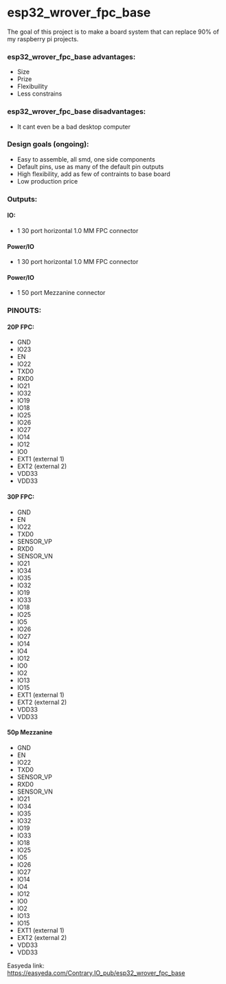 # esp32_wrover_fpc_base
The goal of this project is to make a board system that can replace 90% of my raspberry pi projects.

### esp32_wrover_fpc_base advantages:

* Size
* Prize
* Flexibuility
* Less constrains

### esp32_wrover_fpc_base disadvantages:
* It cant even be a bad desktop computer

### Design goals (ongoing):
* Easy to assemble, all smd, one side components
* Default pins, use as many of the default pin outputs
* High flexibility, add as few of contraints to base board
* Low production price

### Outputs:

#### IO:
* 1 30 port horizontal 1.0 MM FPC connector
#### Power/IO
* 1 30 port horizontal 1.0 MM FPC connector
#### Power/IO
* 1 50 port Mezzanine connector
 
### PINOUTS:
#### 20P FPC:
* GND
* IO23
* EN
* IO22
* TXD0
* RXD0
* IO21
* IO32
* IO19
* IO18
* IO25
* IO26
* IO27
* IO14
* IO12
* IO0
* EXT1 (external 1)
* EXT2 (external 2)
* VDD33
* VDD33

#### 30P FPC:
* GND
* EN
* IO22
* TXD0
* SENSOR_VP
* RXD0
* SENSOR_VN
* IO21
* IO34
* IO35
* IO32
* IO19
* IO33
* IO18
* IO25
* IO5
* IO26
* IO27
* IO14
* IO4
* IO12
* IO0
* IO2
* IO13
* IO15
* EXT1 (external 1)
* EXT2 (external 2)
* VDD33
* VDD33

#### 50p Mezzanine
* GND
* EN
* IO22
* TXD0
* SENSOR_VP
* RXD0
* SENSOR_VN
* IO21
* IO34
* IO35
* IO32
* IO19
* IO33
* IO18
* IO25
* IO5
* IO26
* IO27
* IO14
* IO4
* IO12
* IO0
* IO2
* IO13
* IO15
* EXT1 (external 1)
* EXT2 (external 2)
* VDD33
* VDD33

Easyeda link:
https://easyeda.com/Contrary.IO_pub/esp32_wrover_fpc_base
